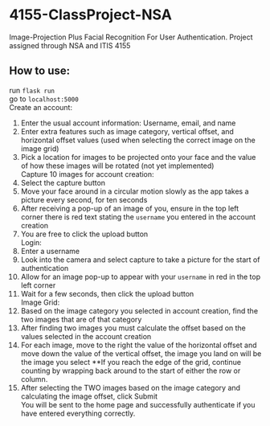 # 4155-ClassProject-NSA
Image-Projection Plus Facial Recognition For User Authentication. Project assigned through NSA and ITIS 4155  

## How to use:  
run `flask run`  
go to `localhost:5000`  
Create an account:  
1. Enter the usual account information: Username, email, and name  
1. Enter extra features such as image category, vertical offset, and horizontal offset values (used when selecting the correct image on the image grid)  
1. Pick a location for images to be projected onto your face and the value of how these images will be rotated (not yet implemented)  
Capture 10 images for account creation:  
1. Select the capture button  
1. Move your face around in a circular motion slowly as the app takes a picture every second, for ten seconds  
1. After receiving a pop-up of an image of you, ensure in the top left corner there is red text stating the `username` you entered in the account creation  
1. You are free to click the upload button  
Login:  
1. Enter a username  
1. Look into the camera and select capture to take a picture for the start of authentication  
1. Allow for an image pop-up to appear with your `username` in red in the top left corner  
1. Wait for a few seconds, then click the upload button  
Image Grid:  
1. Based on the image category you selected in account creation, find the two images that are of that category  
1. After finding two images you must calculate the offset based on the values selected in the account creation  
1. For each image, move to the right the value of the horizontal offset and move down the value of the vertical offset, the image you land on will be the image you select
**If you reach the edge of the grid, continue counting by wrapping back around to the start of either the row or column.  
1. After selecting the TWO images based on the image category and calculating the image offset, click Submit  
You will be sent to the home page and successfully authenticate if you have entered everything correctly.  
